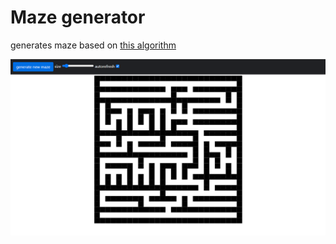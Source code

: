 # Maze generator

generates maze based on [this algorithm](https://www.itnetwork.cz/navrh/algoritmy/algoritmy-bludiste/algoritmus-tvorba-nahodneho-bludiste)

<img src="pictures/screenshot.png">
